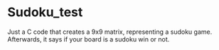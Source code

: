 # Sudoku_test
Just a C code that creates a 9x9 matrix, representing a sudoku game. Afterwards, it says if your board is a sudoku win or not.
